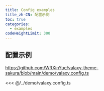 ```yaml
---
title: Config examples
title_zh-CN: 配置示例
toc: true
categories:
  - examples
codeHeightLimit: 300
---
```


## 配置示例

<https://github.com/WRXinYue/valaxy-theme-sakura/blob/main/demo/valaxy.config.ts>

<<< @/../demo/valaxy.config.ts
